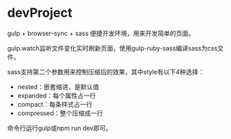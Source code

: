 # devProject

gulp + browser-sync + sass 便捷开发环境，用来开发简单的页面。<br>

gulp.watch监听文件变化实时刷新页面，使用gulp-ruby-sass编译sass为css文件。<br>

sass支持第二个参数用来控制压缩后的效果，其中style有以下4种选择：
*   nested：嵌套缩进，是默认值
*   expanded：每个属性占一行
*   compact：每条样式占一行
*   compressed：整个压缩成一行

命令行运行gulp或npm run dev即可。